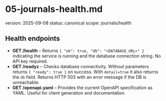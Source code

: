 # 05-journals-health.md
version: 2025-09-08
status: canonical
scope: journals/health

## Health endpoints

- **GET /health** – Returns `{ "ok": true, "db": "<DATABASE_URL>" }` indicating the service is running and the database connection string. No API key required.
- **GET /readyz** – Checks database connectivity. Without parameters returns `{ "ready": true }` on success. With `detail=true` it also returns the `db` field. Returns HTTP 503 with an error message if the DB is unreachable.
- **GET /openapi.yaml** – Provides the current OpenAPI specification as YAML. Useful for client generation and documentation.

